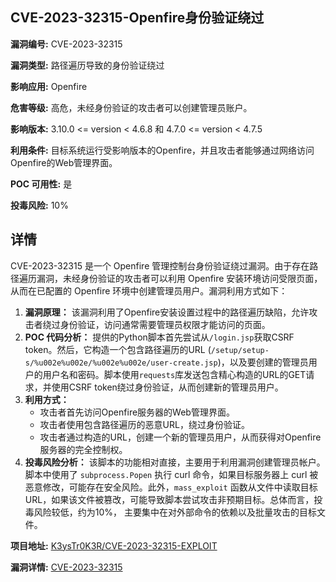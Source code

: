 ## CVE-2023-32315-Openfire身份验证绕过

**漏洞编号:** CVE-2023-32315

**漏洞类型:** 路径遍历导致的身份验证绕过

**影响应用:** Openfire

**危害等级:** 高危，未经身份验证的攻击者可以创建管理员账户。

**影响版本:** 3.10.0 <= version < 4.6.8 和 4.7.0 <= version < 4.7.5

**利用条件:** 目标系统运行受影响版本的Openfire，并且攻击者能够通过网络访问Openfire的Web管理界面。

**POC 可用性:** 是

**投毒风险:** 10%

## 详情

CVE-2023-32315 是一个 Openfire 管理控制台身份验证绕过漏洞。由于存在路径遍历漏洞，未经身份验证的攻击者可以利用 Openfire 安装环境访问受限页面，从而在已配置的 Openfire 环境中创建管理员用户。漏洞利用方式如下：

1.  **漏洞原理：** 该漏洞利用了Openfire安装设置过程中的路径遍历缺陷，允许攻击者绕过身份验证，访问通常需要管理员权限才能访问的页面。
2.  **POC 代码分析：** 提供的Python脚本首先尝试从`/login.jsp`获取CSRF token。然后，它构造一个包含路径遍历的URL (`/setup/setup-s/%u002e%u002e/%u002e%u002e/user-create.jsp`)，以及要创建的管理员用户的用户名和密码。脚本使用`requests`库发送包含精心构造的URL的GET请求，并使用CSRF token绕过身份验证，从而创建新的管理员用户。
3.  **利用方式：**
    *   攻击者首先访问Openfire服务器的Web管理界面。
    *   攻击者使用包含路径遍历的恶意URL，绕过身份验证。
    *   攻击者通过构造的URL，创建一个新的管理员用户，从而获得对Openfire服务器的完全控制权。
4.  **投毒风险分析：** 该脚本的功能相对直接，主要用于利用漏洞创建管理员帐户。 脚本中使用了 `subprocess.Popen` 执行 curl 命令，如果目标服务器上 curl 被恶意修改，可能存在安全风险。此外，`mass_exploit` 函数从文件中读取目标 URL，如果该文件被篡改，可能导致脚本尝试攻击非预期目标。总体而言，投毒风险较低，约为10%， 主要集中在对外部命令的依赖以及批量攻击的目标文件。

**项目地址:** [K3ysTr0K3R/CVE-2023-32315-EXPLOIT](https://github.com/K3ysTr0K3R/CVE-2023-32315-EXPLOIT)

**漏洞详情:** [CVE-2023-32315](https://nvd.nist.gov/vuln/detail/CVE-2023-32315)
